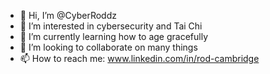 - 👋 Hi, I’m @CyberRoddz
- 👀 I’m interested in cybersecurity and Tai Chi
- 🌱 I’m currently learning how to age gracefully
- 💞️ I’m looking to collaborate on many things
- 📫 How to reach me: www.linkedin.com/in/rod-cambridge

<!---
CyberRoddz/CyberRoddz is a ✨ special ✨ repository because its `README.md` (this file) appears on your GitHub profile.
You can click the Preview link to take a look at your changes.
--->
